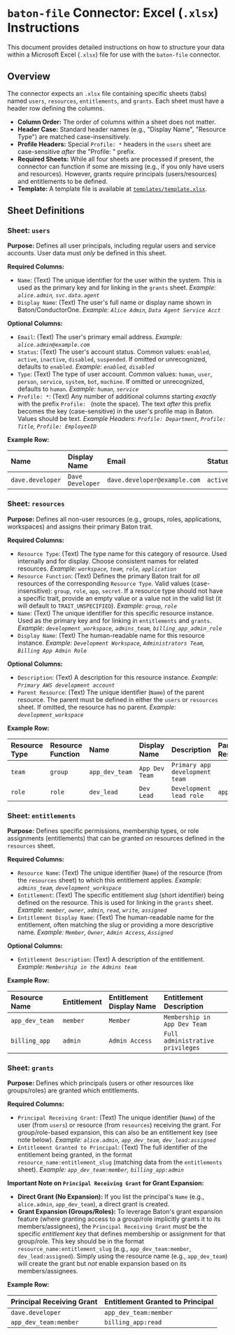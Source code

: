 # `baton-file` Connector: Excel (`.xlsx`) Instructions

This document provides detailed instructions on how to structure your data within a Microsoft Excel (`.xlsx`) file for use with the `baton-file` connector.

## Overview

The connector expects an `.xlsx` file containing specific sheets (tabs) named `users`, `resources`, `entitlements`, and `grants`. Each sheet must have a header row defining the columns.

*   **Column Order:** The order of columns within a sheet does not matter.
*   **Header Case:** Standard header names (e.g., "Display Name", "Resource Type") are matched case-insensitively.
*   **Profile Headers:** Special `Profile: *` headers in the `users` sheet are case-sensitive *after* the "Profile: " prefix.
*   **Required Sheets:** While all four sheets are processed if present, the connector can function if some are missing (e.g., if you only have users and resources). However, grants require principals (users/resources) and entitlements to be defined.
*   **Template:** A template file is available at [`templates/template.xlsx`](../templates/template.xlsx).

## Sheet Definitions

### Sheet: `users`

**Purpose:** Defines all user principals, including regular users and service accounts. User data must *only* be defined in this sheet.

**Required Columns:**

*   `Name`: (Text) The unique identifier for the user within the system. This is used as the primary key and for linking in the `grants` sheet. *Example: `alice.admin`, `svc.data.agent`*
*   `Display Name`: (Text) The user's full name or display name shown in Baton/ConductorOne. *Example: `Alice Admin`, `Data Agent Service Acct`*

**Optional Columns:**

*   `Email`: (Text) The user's primary email address. *Example: `alice.admin@example.com`*
*   `Status`: (Text) The user's account status. Common values: `enabled`, `active`, `inactive`, `disabled`, `suspended`. If omitted or unrecognized, defaults to `enabled`. *Example: `enabled`, `disabled`*
*   `Type`: (Text) The type of user account. Common values: `human`, `user`, `person`, `service`, `system`, `bot`, `machine`. If omitted or unrecognized, defaults to `human`. *Example: `human`, `service`*
*   `Profile: *`: (Text) Any number of additional columns starting *exactly* with the prefix `Profile: ` (note the space). The text *after* this prefix becomes the key (case-sensitive) in the user's profile map in Baton. Values should be text. *Example Headers: `Profile: Department`, `Profile: Title`, `Profile: EmployeeID`*

**Example Row:**

| Name             | Display Name     | Email                      | Status   | Type    | Profile: Department | Profile: Title      |
| :--------------- | :--------------- | :------------------------- | :------- | :------ | :------------------ | :------------------ |
| `dave.developer` | `Dave Developer` | `dave.developer@example.com` | `active` | `human` | `Engineering`       | `Software Engineer` |

### Sheet: `resources`

**Purpose:** Defines all non-user resources (e.g., groups, roles, applications, workspaces) and assigns their primary Baton trait.

**Required Columns:**

*   `Resource Type`: (Text) The type name for this category of resource. Used internally and for display. Choose consistent names for related resources. *Example: `workspace`, `team`, `role`, `application`*
*   `Resource Function`: (Text) Defines the primary Baton trait for *all* resources of the corresponding `Resource Type`. Valid values (case-insensitive): `group`, `role`, `app`, `secret`. If a resource type should not have a specific trait, provide an empty value or a value not in the valid list (it will default to `TRAIT_UNSPECIFIED`). *Example: `group`, `role`*
*   `Name`: (Text) The unique identifier for this specific resource instance. Used as the primary key and for linking in `entitlements` and `grants`. *Example: `development_workspace`, `admins_team`, `billing_app_admin_role`*
*   `Display Name`: (Text) The human-readable name for this resource instance. *Example: `Development Workspace`, `Administrators Team`, `Billing App Admin Role`*

**Optional Columns:**

*   `Description`: (Text) A description for this resource instance. *Example: `Primary AWS development account`*
*   `Parent Resource`: (Text) The unique identifier (`Name`) of the parent resource. The parent must be defined in either the `users` or `resources` sheet. If omitted, the resource has no parent. *Example: `development_workspace`*

**Example Row:**

| Resource Type | Resource Function | Name          | Display Name  | Description                 | Parent Resource |
| :------------ | :---------------- | :------------ | :------------ | :-------------------------- | :-------------- |
| `team`        | `group`           | `app_dev_team` | `App Dev Team` | `Primary app development team` |                 |
| `role`        | `role`            | `dev_lead`    | `Dev Lead`    | `Development lead role`     | `app_dev_team`  |

### Sheet: `entitlements`

**Purpose:** Defines specific permissions, membership types, or role assignments (entitlements) that can be granted *on* resources defined in the `resources` sheet.

**Required Columns:**

*   `Resource Name`: (Text) The unique identifier (`Name`) of the resource (from the `resources` sheet) to which this entitlement applies. *Example: `admins_team`, `development_workspace`*
*   `Entitlement`: (Text) The specific entitlement *slug* (short identifier) being defined on the resource. This is used for linking in the `grants` sheet. *Example: `member`, `owner`, `admin`, `read`, `write`, `assigned`*
*   `Entitlement Display Name`: (Text) The human-readable name for the entitlement, often matching the slug or providing a more descriptive name. *Example: `Member`, `Owner`, `Admin Access`, `Assigned`*

**Optional Columns:**

*   `Entitlement Description`: (Text) A description of the entitlement. *Example: `Membership in the Admins team`*

**Example Row:**

| Resource Name | Entitlement | Entitlement Display Name | Entitlement Description          |
| :------------ | :---------- | :----------------------- | :------------------------------- |
| `app_dev_team` | `member`    | `Member`                 | `Membership in App Dev Team`   |
| `billing_app` | `admin`     | `Admin Access`           | `Full administrative privileges` |

### Sheet: `grants`

**Purpose:** Defines which principals (users or other resources like groups/roles) are granted which entitlements.

**Required Columns:**

*   `Principal Receiving Grant`: (Text) The unique identifier (`Name`) of the user (from `users`) or resource (from `resources`) receiving the grant. For group/role-based expansion, this can also be an entitlement key (see note below). *Example: `alice.admin`, `app_dev_team`, `dev_lead:assigned`*
*   `Entitlement Granted to Principal`: (Text) The full identifier of the entitlement being granted, in the format `resource_name:entitlement_slug` (matching data from the `entitlements` sheet). *Example: `app_dev_team:member`, `billing_app:admin`*

**Important Note on `Principal Receiving Grant` for Grant Expansion:**

*   **Direct Grant (No Expansion):** If you list the principal's `Name` (e.g., `alice.admin`, `app_dev_team`), a direct grant is created.
*   **Grant Expansion (Groups/Roles):** To leverage Baton's grant expansion feature (where granting access to a group/role implicitly grants it to its members/assignees), the `Principal Receiving Grant` *must* be the specific *entitlement key* that defines membership or assignment for that group/role. This key should be in the format `resource_name:entitlement_slug` (e.g., `app_dev_team:member`, `dev_lead:assigned`). Simply using the resource name (e.g., `app_dev_team`) will create the grant but *not* enable expansion based on its members/assignees.

**Example Row:**

| Principal Receiving Grant | Entitlement Granted to Principal |
| :------------------------ | :------------------------------- |
| `dave.developer`          | `app_dev_team:member`            |
| `app_dev_team:member`     | `billing_app:read`               | *<-- Grant to members of app_dev_team* 